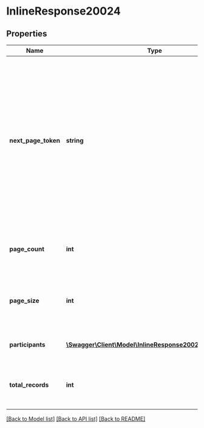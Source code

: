 # InlineResponse20024

## Properties
Name | Type | Description | Notes
------------ | ------------- | ------------- | -------------
**next_page_token** | **string** | The next page token is used to paginate through large result sets. A next page token will be returned whenever the set of available results exceeds the current page size. The expiration period for this token is 15 minutes. | [optional] 
**page_count** | **int** | The number of pages returned for the request made. | [optional] 
**page_size** | **int** | The number of records returned within a single API call. | [optional] 
**participants** | [**\Swagger\Client\Model\InlineResponse20024Participants[]**](InlineResponse20024Participants.md) | Array of meeting participant objects. | [optional] 
**total_records** | **int** | The number of all records available across pages. | [optional] 

[[Back to Model list]](../README.md#documentation-for-models) [[Back to API list]](../README.md#documentation-for-api-endpoints) [[Back to README]](../README.md)


